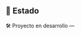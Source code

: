 <!--# 🤖 Kit educativo para talleres de robótica

Un mini kit educativo (físico o simulado) diseñado para enseñar robótica básica a principiantes. Ideal para talleres, cursos introductorios o actividades de divulgación científica.

## 🎯 Objetivo

Brindar una herramienta accesible, clara y modular para enseñar conceptos clave como:

- Control de motores
- Lectura de sensores
- Lógica de programación
- Movimiento autónomo
- Percepción (con OpenCV, opcional)

## 🛠️ Modalidades

- **Físico:** usando placas como Arduino, ESP32 o Raspberry Pi.
- **Simulado:** usando ROS 2 + Gazebo para entornos virtuales.

## 📚 Público objetivo

- Estudiantes sin experiencia previa
- Talleres escolares o extracurriculares
- Docentes y divulgadores

## 🚀 Tecnologías sugeridas

- C++ / Python
- ROS 2
- Gazebo
- OpenCV (opcional)
- Arduino (opcional)

## 📦 Estructura esperada del kit

- Guías paso a paso 📝
- Código de ejemplo 💻
- Modelos simulados o esquemas de hardware ⚙️
- Actividades prácticas 🎮-->

## 📌 Estado

🛠️ Proyecto en desarrollo — 

